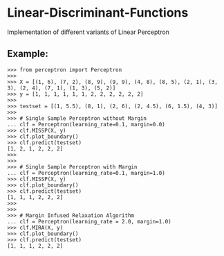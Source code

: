 # Linear-Discriminant-Functions

Implementation of different variants of Linear Perceptron

## Example:

    >>> from perceptron import Perceptron
    >>> 
    >>> X = [(1, 6), (7, 2), (8, 9), (9, 9), (4, 8), (8, 5), (2, 1), (3, 3), (2, 4), (7, 1), (1, 3), (5, 2)]
    >>> y = [1, 1, 1, 1, 1, 1, 2, 2, 2, 2, 2, 2]
    >>> 
    >>> testset = [(1, 5.5), (8, 1), (2, 6), (2, 4.5), (6, 1.5), (4, 3)]
    >>> 
    >>> # Single Sample Perceptron without Margin    
    ... clf = Perceptron(learning_rate=0.1, margin=0.0)
    >>> clf.MISSP(X, y)
    >>> clf.plot_boundary()
    >>> clf.predict(testset)
    [1, 2, 1, 2, 2, 2]
    >>> 
    >>>
    >>> # Single Sample Perceptron with Margin    
    ... clf = Perceptron(learning_rate=0.1, margin=1.0)
    >>> clf.MISSP(X, y)
    >>> clf.plot_boundary()
    >>> clf.predict(testset)
    [1, 1, 1, 2, 2, 2]
    >>>
    >>> 
    >>> # Margin Infused Relaxation Algorithm
    ... clf = Perceptron(learning_rate = 2.0, margin=1.0)
    >>> clf.MIRA(X, y)
    >>> clf.plot_boundary()
    >>> clf.predict(testset)
    [1, 1, 1, 2, 2, 2]



